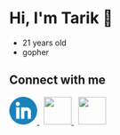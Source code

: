 # Hi, I'm Tarik 👋

- 21 years old
- gopher

## Connect with me

<a href="https://www.linkedin.com/in/tarik-ucar/" target="_blank">
    <img src="./assets/linkedin.png" width="50" height="50">
</a>
&nbsp;
<a href="https://www.instagram.com/metudu_" target="_blank">
    <img src="https://cdn.simpleicons.org/instagram" width="50" height="50">
</a>
&nbsp;
<a href="https://www.discordapp.com/users/317911445507407874" target="_blank">
    <img src="https://cdn.simpleicons.org/discord" width="50" height="50">
</a>
